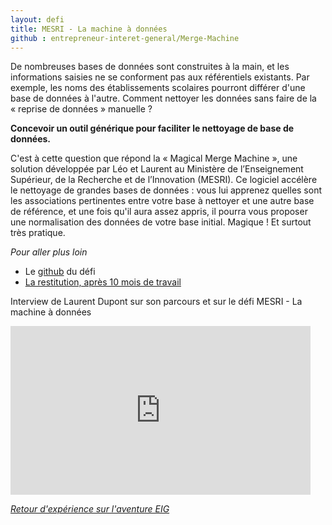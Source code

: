 ```yaml
---
layout: defi
title: MESRI - La machine à données
github : entrepreneur-interet-general/Merge-Machine
---
```


De nombreuses bases de données sont construites à la main, et les
informations saisies ne se conforment pas aux référentiels existants.
Par exemple, les noms des établissements scolaires pourront différer
d'une base de données à l'autre.  Comment nettoyer les données sans
faire de la « reprise de données » manuelle ?

**Concevoir un outil générique pour faciliter le nettoyage de base de
données.**

C'est à cette question que répond la « Magical Merge Machine », une
solution développée par Léo et Laurent au Ministère de l’Enseignement
Supérieur, de la Recherche et de l’Innovation (MESRI).  Ce logiciel
accélère le nettoyage de grandes bases de données : vous lui apprenez
quelles sont les associations pertinentes entre votre base à nettoyer
et une autre base de référence, et une fois qu'il aura assez appris,
il pourra vous proposer une normalisation des données de votre base
initial.  Magique !  Et surtout très pratique.

_Pour aller plus loin_

* Le [github](https://github.com/entrepreneur-interet-general/Merge-Machine) du défi
* [La restitution, après 10 mois de travail](https://www.dailymotion.com/video/x6b9mnj?playlist=x54m4i)

Interview de Laurent Dupont sur son parcours et sur le défi MESRI - La machine à données
<iframe frameborder="0" width="480" height="270" src="https://www.dailymotion.com/embed/video/x5qmecy" allowfullscreen allow="autoplay"></iframe>

_[Retour d'expérience sur l'aventure EIG](https://www.dailymotion.com/video/x64z39w)_
